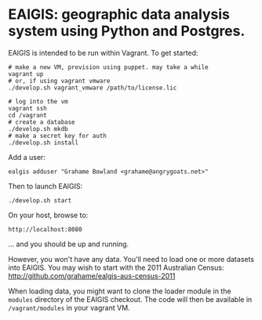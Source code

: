 
EAlGIS: geographic data analysis system using Python and Postgres.
===================================

EAlGIS is intended to be run within Vagrant. To get started:

    # make a new VM, provision using puppet. may take a while
    vagrant up
    # or, if using vagrant vmware
    ./develop.sh vagrant_vmware /path/to/license.lic

    # log into the vm
    vagrant ssh
    cd /vagrant
    # create a database
    ./develop.sh mkdb
    # make a secret key for auth
    ./develop.sh install

Add a user:

    ealgis adduser "Grahame Bowland <grahame@angrygoats.net>"

Then to launch EAlGIS:

    ./develop.sh start

On your host, browse to:

    http://localhost:8080

... and you should be up and running.

However, you won't have any data. You'll need to load one or more datasets into EAlGIS.
You may wish to start with the 2011 Australian Census: http://github.com/grahame/ealgis-aus-census-2011

When loading data, you might want to clone the loader module in the `modules` directory 
of the EAlGIS checkout. The code will then be available in `/vagrant/modules` in your 
vagrant VM.

